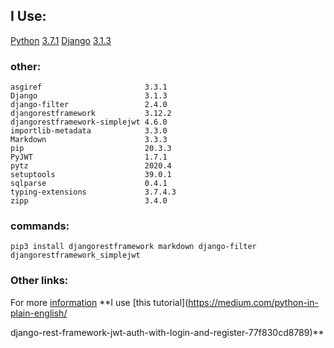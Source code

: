## I Use:
[Python](https://www.python.org/) [3.7.1](https://www.python.org/downloads/release/python-371/)
[Django](https://www.djangoproject.com/) [3.1.3](https://docs.djangoproject.com/en/3.1/releases/3.1.3/)

### other:
```shell
asgiref                       3.3.1
Django                        3.1.3
django-filter                 2.4.0
djangorestframework           3.12.2
djangorestframework-simplejwt 4.6.0
importlib-metadata            3.3.0
Markdown                      3.3.3
pip                           20.3.3
PyJWT                         1.7.1
pytz                          2020.4
setuptools                    39.0.1
sqlparse                      0.4.1
typing-extensions             3.7.4.3
zipp                          3.4.0
```

### commands:
```shell
pip3 install djangorestframework markdown django-filter djangorestframework_simplejwt

```

### Other links:
For more [information](https://django-rest-framework-simplejwt.readthedocs.io/en/latest/)
**I use [this tutorial](https://medium.com/python-in-plain-english/

django-rest-framework-jwt-auth-with-login-and-register-77f830cd8789)**